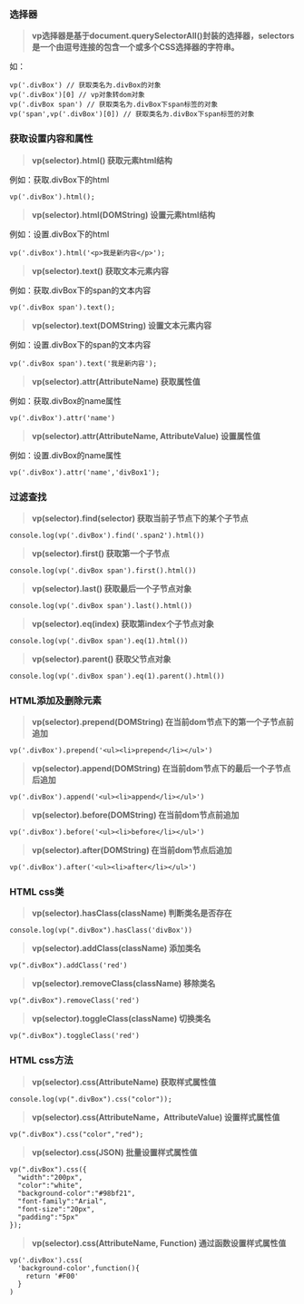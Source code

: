 ### 选择器

> **vp选择器是基于document.querySelectorAll()封装的选择器，selectors 是一个由逗号连接的包含一个或多个CSS选择器的字符串。**

如：

```
vp('.divBox') // 获取类名为.divBox的对象
vp('.divBox')[0] // vp对象转dom对象
vp('.divBox span') // 获取类名为.divBox下span标签的对象
vp('span',vp('.divBox')[0]) // 获取类名为.divBox下span标签的对象
```

### 获取设置内容和属性

> **vp(selector).html() 获取元素html结构**

例如：获取.divBox下的html
```
vp('.divBox').html();
```

> **vp(selector).html(DOMString) 设置元素html结构**

例如：设置.divBox下的html
```
vp('.divBox').html('<p>我是新内容</p>');
```

> **vp(selector).text() 获取文本元素内容**

例如：获取.divBox下的span的文本内容
```
vp('.divBox span').text();
```

> **vp(selector).text(DOMString) 设置文本元素内容**

例如：设置.divBox下的span的文本内容
```
vp('.divBox span').text('我是新内容');
```

> **vp(selector).attr(AttributeName) 获取属性值**

例如：获取.divBox的name属性
```
vp('.divBox').attr('name')
```

> **vp(selector).attr(AttributeName, AttributeValue) 设置属性值**

例如：设置.divBox的name属性
```
vp('.divBox').attr('name','divBox1');
```

### 过滤查找

> **vp(selector).find(selector) 获取当前子节点下的某个子节点**

```
console.log(vp('.divBox').find('.span2').html())

```
> **vp(selector).first() 获取第一个子节点**

```
console.log(vp('.divBox span').first().html())
```

> **vp(selector).last() 获取最后一个子节点对象**

```
console.log(vp('.divBox span').last().html())
```

> **vp(selector).eq(index) 获取第index个子节点对象**

```
console.log(vp('.divBox span').eq(1).html())
```

> **vp(selector).parent() 获取父节点对象**

```
console.log(vp('.divBox span').eq(1).parent().html())
```

### HTML添加及删除元素

> **vp(selector).prepend(DOMString) 在当前dom节点下的第一个子节点前追加**

```
vp('.divBox').prepend('<ul><li>prepend</li></ul>')
```

> **vp(selector).append(DOMString) 在当前dom节点下的最后一个子节点后追加**

```
vp('.divBox').append('<ul><li>append</li></ul>')
```

> **vp(selector).before(DOMString) 在当前dom节点前追加**

```
vp('.divBox').before('<ul><li>before</li></ul>')
```

> **vp(selector).after(DOMString) 在当前dom节点后追加**

```
vp('.divBox').after('<ul><li>after</li></ul>')
```

### HTML css类

> **vp(selector).hasClass(className) 判断类名是否存在**

```
console.log(vp(".divBox").hasClass('divBox'))
```

> **vp(selector).addClass(className) 添加类名**

```
vp(".divBox").addClass('red')
```

> **vp(selector).removeClass(className) 移除类名**

```
vp(".divBox").removeClass('red')
```

> **vp(selector).toggleClass(className) 切换类名**

```
vp(".divBox").toggleClass('red')
```

### HTML css方法

> **vp(selector).css(AttributeName) 获取样式属性值**

```
console.log(vp(".divBox").css("color"));
```

> **vp(selector).css(AttributeName，AttributeValue) 设置样式属性值**

```		
vp(".divBox").css("color","red");
```

> **vp(selector).css(JSON) 批量设置样式属性值**

```
vp(".divBox").css({
  "width":"200px",
  "color":"white",
  "background-color":"#98bf21",
  "font-family":"Arial",
  "font-size":"20px",
  "padding":"5px"
});
```

> **vp(selector).css(AttributeName, Function) 通过函数设置样式属性值**

```
vp('.divBox').css(
  'background-color',function(){
    return '#F00'
  }
)
```
